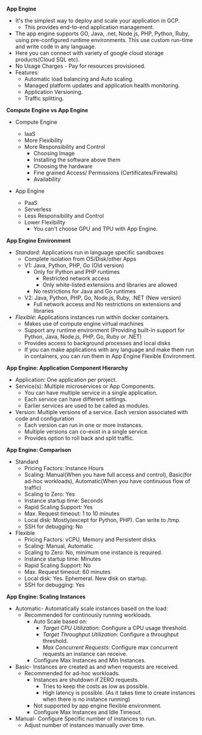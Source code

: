 **App Engine**

- It's the simplest way to deploy and scale your application in GCP.
  - This provides end-to-end application management.
- The app engine supports GO, Java, .net, Node.js, PHP, Python, Ruby, using pre-configured runtime environments. This use custom run-time and write code in any language.
- Here you can connect with variety of google cloud storage products(Cloud SQL etc).
- No Usage Charges - Pay for resources provisioned.
- Features:
  - Automatic load balancing and Auto scaling.
  - Managed platform updates and application health monitoring.
  - Application Versioning.
  - Traffic splitting.

**Compute Engine vs App Engine**

* Compute Engine
  - IaaS
  - More Flexibility
  - More Responsibility and Control
    - Choosing Image
    - Installing the software above them
    - Choosing the hardware
    - Fine grained Access/ Permissions (Certificates/Firewalls)
    - Availability

* App Engine
  - PaaS
  - Serverless
  - Less Responsibility and Control
  - Lower Flexibility
    - You can't choose GPU and TPU with App Engine.

**App Engine Environment**

- *Standard*: Applications run in language specific sandboxes
  - Complete isolation from OS/Disk/other Apps
  - V1: Java, Python, PHP, Go (Old version)
    - Only for Python and PHP runtimes
      - Restricted network access
      - Only white-listed extensions and libraries are allowed
    - No restrictions for Java and Go runtimes
  - V2: Java, Python, PHP, Go, Node.js, Ruby, .NET (New version)
    - Full network access and No restrictions on extensions and libraries
- *Flexible*: Applications instances run within docker containers.
  - Makes use of compute engine virtual machines
  - Support any runtime environment (Providing built-in support for Python, Java, Node.js, PHP, Go, Ruby or .NET)
  - Provides access to background processes and local disks
  - If you can make applications with any language and make them run in containers, you can run them in App Engine Flexible Environment.

**App Engine: Application Component Hierarchy**

- Application: One application per project.
- Service(s): Multiple microservices or App Components.
  - You can have multiple service in a single application.
  - Each service can have different settings.
  - Earlier services are used to be called as modules.
- Version: Multiple versions of a service. Each version associated with code and configuration
  - Each version can run in one or more instances.
  - Multiple versions can co-exist in a single service.
  - Provides option to roll back and split traffic.

**App Engine: Comparison**

- Standard
  - Pricing Factors: Instance Hours
  - Scaling: Manual(When you have full access and control), Basic(for ad-hoc workloads), Automatic(When you have continuous flow of traffic)
  - Scaling to Zero: Yes
  - Instance startup time: Seconds
  - Rapid Scaling Support: Yes
  - Max. Request timeout: 1 to 10 minutes
  - Local disk: Mostly(except for Python, PHP). Can write to /tmp.
  - SSH for debugging: No
- Flexible
  - Pricing Factors: vCPU, Memory and Persistent disks
  - Scaling: Manual, Automatic
  - Scaling to Zero: No, minimum one instance is required.
  - Instance startup time: Minutes
  - Rapid Scaling Support: No
  - Max. Request timeout: 60 minutes
  - Local disk: Yes. Ephemeral. New disk on startup.
  - SSH for debugging: Yes

**App Engine: Scaling Instances**

- Automatic- Automatically scale instances based on the load:
  - Recommended for continously running workloads.
    - Auto Scale based on:
      - *Target CPU Utilization*: Configure a CPU usage threshold.
      - *Target Throughput Utilization*: Configure a throughput threshold.
      - *Max Concurrent Requests*: Configure max concurrent requests an instance can receive.
    - Configure Max Instances and Min Instances.
- Basic- Instances are created as and when requests are received.
  - Recommended for ad-hoc workloads.
    - Instances are shutdown if ZERO requests.
      - Tries to keep the costs as low as possible.
      - High latency is possible. (As it takes time to create instances when there is no instance running)
    - Not supported by app engine flexible environment.
    - Configure Max Instances and Idle Timeout.
- Manual- Configure Specific number of instances to run.
  - Adjust number of instances manually over time.

